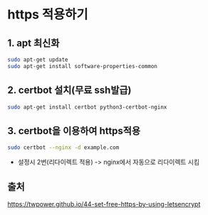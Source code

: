 

# https 적용하기

## 1. apt 최신화 

```bash
sudo apt-get update
sudo apt-get install software-properties-common
```



## 2. certbot 설치(무료 ssh발급)

```bash
sudo apt-get install certbot python3-certbot-nginx
```



## 3. certbot을 이용하여 https적용

```bash
sudo certbot --nginx -d example.com
```

- 설정시 2번(리다이렉트 적용) -> nginx에서 자동으로 리다이렉트 시킴



## 출처 

https://twpower.github.io/44-set-free-https-by-using-letsencrypt

